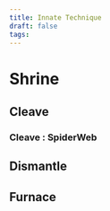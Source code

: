 ```yaml
---
title: Innate Technique
draft: false
tags:
---
```

# Shrine

## Cleave

### Cleave : SpiderWeb

## Dismantle

## Furnace